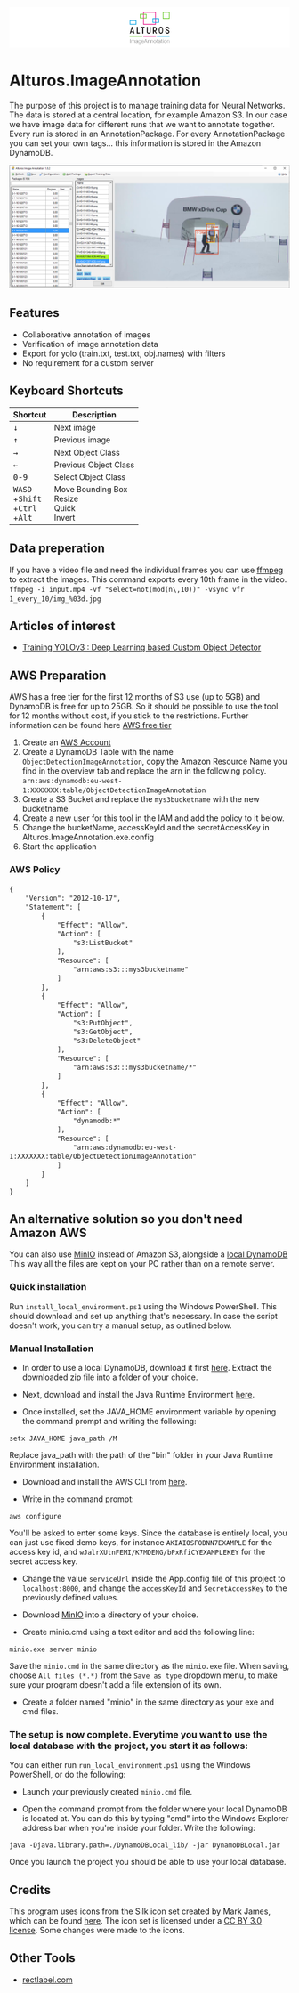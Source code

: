 ![Alturos.ImageAnnotation](doc/logo-banner.png)

# Alturos.ImageAnnotation

The purpose of this project is to manage training data for Neural Networks. The data is stored at a central location, for example Amazon S3.
In our case we have image data for different runs that we want to annotate together. Every run is stored in an AnnotationPackage.
For every AnnotationPackage you can set your own tags... this information is stored in the Amazon DynamoDB.

![object detection result](/doc/AlturosImageAnnotation.png)

## Features

 - Collaborative annotation of images
 - Verification of image annotation data
 - Export for yolo (train.txt, test.txt, obj.names) with filters
 - No requirement for a custom server

## Keyboard Shortcuts

Shortcut | Description | 
--- | --- |
<kbd>↓</kbd> | Next image |
<kbd>↑</kbd> | Previous image |
<kbd>→</kbd> | Next Object Class |
<kbd>←</kbd> | Previous Object Class |
<kbd>0</kbd>-<kbd>9</kbd> | Select Object Class |
<kbd>W</kbd><kbd>A</kbd><kbd>S</kbd><kbd>D</kbd><br>+<kbd>Shift</kbd><br>+<kbd>Ctrl</kbd><br>+<kbd>Alt</kbd> | Move Bounding Box<br>Resize<br>Quick<br>Invert

## Data preperation

If you have a video file and need the individual frames you can use [ffmpeg](https://ffmpeg.org) to extract the images. This command exports every 10th frame in the video.
`ffmpeg -i input.mp4 -vf "select=not(mod(n\,10))" -vsync vfr 1_every_10/img_%03d.jpg`

## Articles of interest

- [Training YOLOv3 : Deep Learning based Custom Object Detector](https://www.learnopencv.com/training-yolov3-deep-learning-based-custom-object-detector/)

## AWS Preparation

AWS has a free tier for the first 12 months of S3 use (up to 5GB) and DynamoDB is free for up to 25GB. So it should be possible to use the tool for 12 months without cost, if you stick to the restrictions. Further information can be found here [AWS free tier](https://aws.amazon.com/de/free/)

1. Create an [AWS Account](https://portal.aws.amazon.com/billing/signup)
1. Create a DynamoDB Table with the name `ObjectDetectionImageAnnotation`, copy the Amazon Resource Name you find in the overview tab and replace the arn in the following policy. `arn:aws:dynamodb:eu-west-1:XXXXXXX:table/ObjectDetectionImageAnnotation`
1. Create a S3 Bucket and replace the `mys3bucketname` with the new bucketname.
1. Create a new user for this tool in the IAM and add the policy to it below.
1. Change the bucketName, accessKeyId and the secretAccessKey in Alturos.ImageAnnotation.exe.config
1. Start the application

### AWS Policy
```
{
    "Version": "2012-10-17",
    "Statement": [
        {
            "Effect": "Allow",
            "Action": [
                "s3:ListBucket"
            ],
            "Resource": [
                "arn:aws:s3:::mys3bucketname"
            ]
        },
        {
            "Effect": "Allow",
            "Action": [
                "s3:PutObject",
                "s3:GetObject",
                "s3:DeleteObject"
            ],
            "Resource": [
                "arn:aws:s3:::mys3bucketname/*"
            ]
        },
        {
            "Effect": "Allow",
            "Action": [
                "dynamodb:*"
            ],
            "Resource": [
                "arn:aws:dynamodb:eu-west-1:XXXXXXX:table/ObjectDetectionImageAnnotation"
            ]
        }
    ]
}
```

## An alternative solution so you don't need Amazon AWS

You can also use [MinIO](https://github.com/minio/minio) instead of Amazon S3, alongside a [local DynamoDB](https://docs.aws.amazon.com/amazondynamodb/latest/developerguide/DynamoDBLocal.html)
This way all the files are kept on your PC rather than on a remote server.

### Quick installation

Run `install_local_environment.ps1` using the Windows PowerShell. This should download and set up anything that's necessary.
In case the script doesn't work, you can try a manual setup, as outlined below.

### Manual Installation

* In order to use a local DynamoDB, download it first [here](http://dynamodb-local.s3-website-us-west-2.amazonaws.com/dynamodb_local_latest.zip).
Extract the downloaded zip file into a folder of your choice.

* Next, download and install the Java Runtime Environment [here](https://java.com/download).

* Once installed, set the JAVA_HOME environment variable by opening the command prompt and writing the following:
```
setx JAVA_HOME java_path /M
```
Replace java_path with the path of the "bin" folder in your Java Runtime Environment installation.

* Download and install the AWS CLI from [here](https://aws.amazon.com/de/cli/).

* Write in the command prompt:
```
aws configure
```
You'll be asked to enter some keys. Since the database is entirely local, you can just use fixed demo keys, for instance `AKIAIOSFODNN7EXAMPLE` for the access key id, and `wJalrXUtnFEMI/K7MDENG/bPxRfiCYEXAMPLEKEY` for the secret access key.

* Change the value `serviceUrl` inside the App.config file of this project to `localhost:8000`, and change the `accessKeyId` and `SecretAccessKey` to the previously defined values.

* Download [MinIO](https://min.io/download) into a directory of your choice.

* Create minio.cmd using a text editor and add the following line:
```
minio.exe server minio
```
Save the `minio.cmd` in the same directory as the `minio.exe` file.
When saving, choose `All files (*.*)` from the `Save as type` dropdown menu, to make sure your program doesn't add a file extension of its own.

* Create a folder named "minio" in the same directory as your exe and cmd files.

### The setup is now complete. Everytime you want to use the local database with the project, you start it as follows:

You can either run `run_local_environment.ps1` using the Windows PowerShell, or do the following:

* Launch your previously created `minio.cmd` file.

* Open the command prompt from the folder where your local DynamoDB is located at.
You can do this by typing "cmd" into the Windows Explorer address bar when you're inside your folder. Write the following:
```
java -Djava.library.path=./DynamoDBLocal_lib/ -jar DynamoDBLocal.jar
```

Once you launch the project you should be able to use your local database.

## Credits

This program uses icons from the Silk icon set created by Mark James, which can be found [here](http://www.famfamfam.com/lab/icons/silk/).
The icon set is licensed under a [CC BY 3.0 license](https://creativecommons.org/licenses/by/3.0/). Some changes were made to the icons.

## Other Tools

- [rectlabel.com](https://rectlabel.com)
